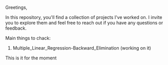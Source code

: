 Greetings,

In this repository, you'll find a collection of projects I've worked on.
I invite you to explore them and feel free to reach out if you have any questions or feedback.

Main things to chack:
1. Multiple_Linear_Regression-Backward_Elimination (working on it)

This is it for the moment
